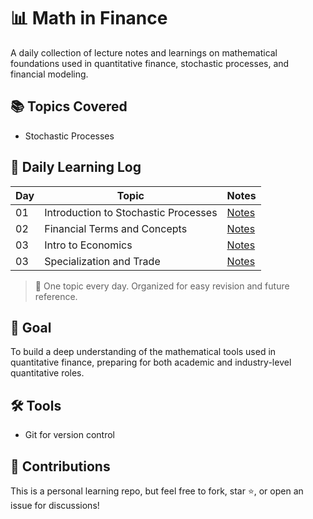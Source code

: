 # 📊 Math in Finance

A daily collection of lecture notes and learnings on mathematical foundations used in quantitative finance, stochastic processes, and financial modeling.

## 📚 Topics Covered

- Stochastic Processes

## 📆 Daily Learning Log

| Day | Topic | Notes |
|-----|-------|-------|
| 01  | Introduction to Stochastic Processes | [Notes](day_1.txt) |
| 02  | Financial Terms and Concepts | [Notes](day_2.txt) |
| 03  | Intro to Economics | [Notes](economics/day_3.md) |
| 03  | Specialization and Trade | [Notes](economics/specialization_and_trade.md) |

> 📌 One topic every day. Organized for easy revision and future reference.

## 🧠 Goal

To build a deep understanding of the mathematical tools used in quantitative finance, preparing for both academic and industry-level quantitative roles.

## 🛠️ Tools

- Git for version control
<!-- [Jupyter](https://jupyter.org/) (optional for code demos or simulations) -->

## 🤝 Contributions

This is a personal learning repo, but feel free to fork, star ⭐, or open an issue for discussions!

